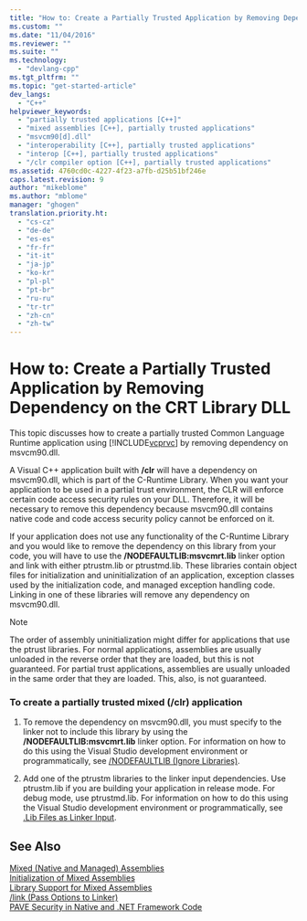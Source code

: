 ```yaml
---
title: "How to: Create a Partially Trusted Application by Removing Dependency on the CRT Library DLL | Microsoft Docs"
ms.custom: ""
ms.date: "11/04/2016"
ms.reviewer: ""
ms.suite: ""
ms.technology: 
  - "devlang-cpp"
ms.tgt_pltfrm: ""
ms.topic: "get-started-article"
dev_langs: 
  - "C++"
helpviewer_keywords: 
  - "partially trusted applications [C++]"
  - "mixed assemblies [C++], partially trusted applications"
  - "msvcm90[d].dll"
  - "interoperability [C++], partially trusted applications"
  - "interop [C++], partially trusted applications"
  - "/clr compiler option [C++], partially trusted applications"
ms.assetid: 4760cd0c-4227-4f23-a7fb-d25b51bf246e
caps.latest.revision: 9
author: "mikeblome"
ms.author: "mblome"
manager: "ghogen"
translation.priority.ht: 
  - "cs-cz"
  - "de-de"
  - "es-es"
  - "fr-fr"
  - "it-it"
  - "ja-jp"
  - "ko-kr"
  - "pl-pl"
  - "pt-br"
  - "ru-ru"
  - "tr-tr"
  - "zh-cn"
  - "zh-tw"
---
```

# How to: Create a Partially Trusted Application by Removing Dependency on the CRT Library DLL
This topic discusses how to create a partially trusted Common Language Runtime application using [!INCLUDE[vcprvc](../build/includes/vcprvc_md.md)] by removing dependency on msvcm90.dll.  
  
 A Visual C++ application built with **/clr** will have a dependency on msvcm90.dll, which is part of the C-Runtime Library. When you want your application to be used in a partial trust environment, the CLR will enforce certain code access security rules on your DLL. Therefore, it will be necessary to remove this dependency because msvcm90.dll contains native code and code access security policy cannot be enforced on it.  
  
 If your application does not use any functionality of the C-Runtime Library and you would like to remove the dependency on this library from your code, you will have to use the **/NODEFAULTLIB:msvcmrt.lib** linker option and link with either ptrustm.lib or ptrustmd.lib. These libraries contain object files for initialization and uninitialization of an application, exception classes used by the initialization code, and managed exception handling code. Linking in one of these libraries will remove any dependency on msvcm90.dll.  
  
> [!NOTE]
>  The order of assembly uninitialization might differ for applications that use the ptrust libraries. For normal applications, assemblies are usually unloaded in the reverse order that they are loaded, but this is not guaranteed. For partial trust applications, assemblies are usually unloaded in the same order that they are loaded. This, also, is not guaranteed.  
  
### To create a partially trusted mixed (/clr) application  
  
1.  To remove the dependency on msvcm90.dll, you must specify to the linker not to include this library by using the **/NODEFAULTLIB:msvcmrt.lib** linker option. For information on how to do this using the Visual Studio development environment or programmatically, see [/NODEFAULTLIB (Ignore Libraries)](../build/reference/nodefaultlib-ignore-libraries.md).  
  
2.  Add one of the ptrustm libraries to the linker input dependencies. Use ptrustm.lib if you are building your application in release mode. For debug mode, use ptrustmd.lib. For information on how to do this using the Visual Studio development environment or programmatically, see [.Lib Files as Linker Input](../build/reference/dot-lib-files-as-linker-input.md).  
  
## See Also  
 [Mixed (Native and Managed) Assemblies](../dotnet/mixed-native-and-managed-assemblies.md)   
 [Initialization of Mixed Assemblies](../dotnet/initialization-of-mixed-assemblies.md)   
 [Library Support for Mixed Assemblies](../dotnet/library-support-for-mixed-assemblies.md)   
 [/link (Pass Options to Linker)](../build/reference/link-pass-options-to-linker.md)   
 [PAVE Security in Native and .NET Framework Code](http://msdn.microsoft.com/en-us/bd61be84-c143-409a-a75a-44253724f784)